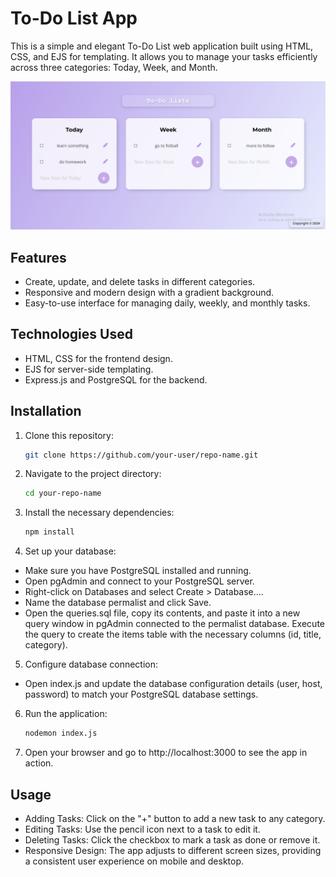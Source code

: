 # To-Do List App

This is a simple and elegant To-Do List web application built using HTML, CSS, and EJS for templating. It allows you to manage your tasks efficiently across three categories: Today, Week, and Month.

![Project Screenshot](public/assets/todolist.png)

## Features
- Create, update, and delete tasks in different categories.
- Responsive and modern design with a gradient background.
- Easy-to-use interface for managing daily, weekly, and monthly tasks.

## Technologies Used
- HTML, CSS for the frontend design.
- EJS for server-side templating.
- Express.js and PostgreSQL for the backend.

## Installation

1. Clone this repository:
   
   ```bash
   git clone https://github.com/your-user/repo-name.git
   
3. Navigate to the project directory:
   
   ```bash
   cd your-repo-name
   
4. Install the necessary dependencies:
   
   ```bash
   npm install
   
5. Set up your database:
   
- Make sure you have PostgreSQL installed and running.
- Open pgAdmin and connect to your PostgreSQL server.
- Right-click on Databases and select Create > Database....
- Name the database permalist and click Save.
- Open the queries.sql file, copy its contents, and paste it into a new query window in pgAdmin connected to the permalist database.
Execute the query to create the items table with the necessary columns (id, title, category).

5. Configure database connection:
   
- Open index.js and update the database configuration details (user, host, password) to match your PostgreSQL database settings.
   
6. Run the application:

   ```bash
   nodemon index.js

7. Open your browser and go to http://localhost:3000 to see the app in action.

## Usage

- Adding Tasks: Click on the "+" button to add a new task to any category.
- Editing Tasks: Use the pencil icon next to a task to edit it.
- Deleting Tasks: Click the checkbox to mark a task as done or remove it.
- Responsive Design: The app adjusts to different screen sizes, providing a consistent user experience on mobile and desktop.
